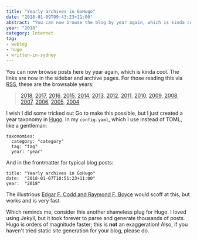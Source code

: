 ```yaml
---
title: "Yearly archives in GoHugo"
date: "2018-01-09T09:43:23+11:00"
abstract: "You can now browse the blog by year again, which is kinda cool."
year: "2018"
category: Internet
tag:
- weblog
- hugo
- written-in-sydney
---
```

You can now browse posts here by year again, which is kinda cool. The links are now in the sidebar and archive pages. For those reading this via [RSS], these are the browsable years:

> [2018](https://rubenerd.com/year/2018/), 
> [2017](https://rubenerd.com/year/2017/), 
> [2016](https://rubenerd.com/year/2016/), 
> [2015](https://rubenerd.com/year/2015/), 
> [2014](https://rubenerd.com/year/2014/), 
> [2013](https://rubenerd.com/year/2013/), 
> [2012](https://rubenerd.com/year/2012/), 
> [2011](https://rubenerd.com/year/2011/), 
> [2010](https://rubenerd.com/year/2010/), 
> [2009](https://rubenerd.com/year/2009/), 
> [2008](https://rubenerd.com/year/2008/), 
> [2007](https://rubenerd.com/year/2007/), 
> [2006](https://rubenerd.com/year/2006/), 
> [2005](https://rubenerd.com/year/2005/), 
> [2004](https://rubenerd.com/year/2004/)

I wish I did some tricked out Go to make this possible, but I just created a year taxonomy in [Hugo]. In my `config.yaml`, which I use instead of TOML, like a gentleman:

    taxonomies:
      category: "category"
      tag: "tag"
      year: "year"

And in the frontmatter for typical blog posts:

    title: "Yearly archives in GoHugo"
    date:  "2018-01-07T10:51:23+11:00"
    year:  "2018"

The illustrious [Edgar F. Codd and Raymond F. Boyce] would scoff at this, but works and is very fast.

Which reminds me, consider this another shameless plug for Hugo. I loved using Jekyll, but it took forever to parse and generate thousands of posts. Hugo is orders of magnitude faster; this is **not** an exaggeration! Also, if you haven't tried static site generation for your blog, please do.

[Edgar F. Codd and Raymond F. Boyce]: https://en.wikipedia.org/wiki/Boyce–Codd_normal_form
[Hugo]: https://gohugo.io/
[RSS]: https://rubenerd.com/feed/


